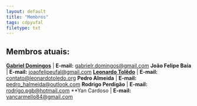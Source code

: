 ```yaml
---
layout: default
title: "Membros"
tags: cdpyufal
filetype: txt
---
```


## Membros atuais:

**[Gabriel Domingos](https://gabrielrdomingos.github.io/ "I'm Gabriel.")** | **E-mail:** [gabrielr.domingos@gmail.com](mailto:gabrielr.domingos@gmail.com "Gabriel's E-mail")
**João Felipe Baía** | **E-mail:** [joaofelipeufal@gmail.com](mailto:joaofelipeufal@gmail.com "João's E-mail")
**[Leonardo Tolêdo](http://leonardotoledo.org/ "I'm Leonardo")** | **E-mail:** [contato@leonardotoledo.org](mailto:contato@leonardotoledo.org "Leonardo's E-mail")
**Pedro Almeida** | **E-mail:** [pedro_halmeida@outlook.com](mailto:pedro_halmeida@outlook.com "Pedro's E-mail")
**Rodrigo Perdigão** | **E-mail:** [rodrigo.pgb@hotmail.com](mailto:rodrigo.pgb@hotmail.com "Rodrigo's E-mail")
**Yan Cardoso | **E-mail:** [yancarmello84@gmail.com](mailto:yancarmello84@gmail.com "Yan's E-mail")
